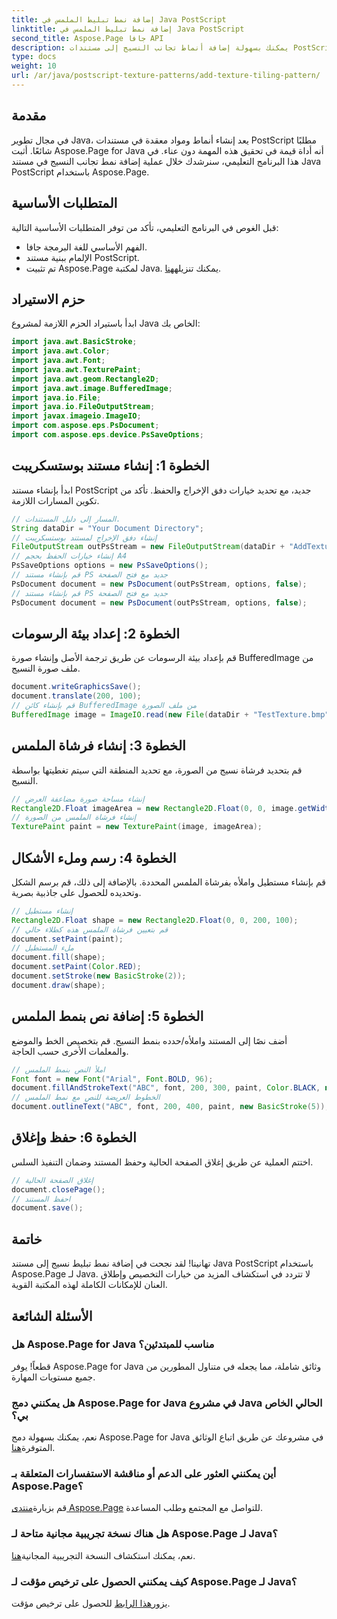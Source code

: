 ```yaml
---
title: إضافة نمط تبليط الملمس في Java PostScript
linktitle: إضافة نمط تبليط الملمس في Java PostScript
second_title: Aspose.Page جافا API
description: يمكنك بسهولة إضافة أنماط تجانب النسيج إلى مستندات PostScript باستخدام Aspose.Page لـ Java. استكشف دليل التكامل السلس الخاص بنا للتعرف على الإمكانيات الإبداعية.
type: docs
weight: 10
url: /ar/java/postscript-texture-patterns/add-texture-tiling-pattern/
---
```

## مقدمة
في مجال تطوير Java، يعد إنشاء أنماط ومواد معقدة في مستندات PostScript مطلبًا شائعًا. أثبت Aspose.Page for Java أنه أداة قيمة في تحقيق هذه المهمة دون عناء. في هذا البرنامج التعليمي، سنرشدك خلال عملية إضافة نمط تجانب النسيج في مستند Java PostScript باستخدام Aspose.Page.
## المتطلبات الأساسية
قبل الغوص في البرنامج التعليمي، تأكد من توفر المتطلبات الأساسية التالية:
- الفهم الأساسي للغة البرمجة جافا.
- الإلمام ببنية مستند PostScript.
-  تم تثبيت Aspose.Page لمكتبة Java. يمكنك تنزيله[هنا](https://releases.aspose.com/page/java/).
## حزم الاستيراد
ابدأ باستيراد الحزم اللازمة لمشروع Java الخاص بك:
```java
import java.awt.BasicStroke;
import java.awt.Color;
import java.awt.Font;
import java.awt.TexturePaint;
import java.awt.geom.Rectangle2D;
import java.awt.image.BufferedImage;
import java.io.File;
import java.io.FileOutputStream;
import javax.imageio.ImageIO;
import com.aspose.eps.PsDocument;
import com.aspose.eps.device.PsSaveOptions;
```
## الخطوة 1: إنشاء مستند بوستسكريبت
ابدأ بإنشاء مستند PostScript جديد، مع تحديد خيارات دفق الإخراج والحفظ. تأكد من تكوين المسارات اللازمة.
```java
// المسار إلى دليل المستندات.
String dataDir = "Your Document Directory";
// إنشاء دفق الإخراج لمستند بوستسكريبت
FileOutputStream outPsStream = new FileOutputStream(dataDir + "AddTextureTilingPattern_outPS.ps");
// إنشاء خيارات الحفظ بحجم A4
PsSaveOptions options = new PsSaveOptions();
// قم بإنشاء مستند PS جديد مع فتح الصفحة
PsDocument document = new PsDocument(outPsStream, options, false);
// قم بإنشاء مستند PS جديد مع فتح الصفحة
PsDocument document = new PsDocument(outPsStream, options, false);
```
## الخطوة 2: إعداد بيئة الرسومات
قم بإعداد بيئة الرسومات عن طريق ترجمة الأصل وإنشاء صورة BufferedImage من ملف صورة النسيج.
```java
document.writeGraphicsSave();
document.translate(200, 100);
// قم بإنشاء كائن BufferedImage من ملف الصورة
BufferedImage image = ImageIO.read(new File(dataDir + "TestTexture.bmp"));
```
## الخطوة 3: إنشاء فرشاة الملمس
قم بتحديد فرشاة نسيج من الصورة، مع تحديد المنطقة التي سيتم تغطيتها بواسطة النسيج.
```java
// إنشاء مساحة صورة مضاعفة العرض
Rectangle2D.Float imageArea = new Rectangle2D.Float(0, 0, image.getWidth() * 2, image.getHeight());
// إنشاء فرشاة الملمس من الصورة
TexturePaint paint = new TexturePaint(image, imageArea);
```
## الخطوة 4: رسم وملء الأشكال
قم بإنشاء مستطيل واملأه بفرشاة الملمس المحددة. بالإضافة إلى ذلك، قم برسم الشكل وتحديده للحصول على جاذبية بصرية.
```java
// إنشاء مستطيل
Rectangle2D.Float shape = new Rectangle2D.Float(0, 0, 200, 100);
// قم بتعيين فرشاة الملمس هذه كطلاء حالي
document.setPaint(paint);
// ملء المستطيل
document.fill(shape);
document.setPaint(Color.RED);
document.setStroke(new BasicStroke(2));
document.draw(shape);
```
## الخطوة 5: إضافة نص بنمط الملمس
أضف نصًا إلى المستند واملأه/حدده بنمط النسيج. قم بتخصيص الخط والموضع والمعلمات الأخرى حسب الحاجة.
```java
// املأ النص بنمط الملمس
Font font = new Font("Arial", Font.BOLD, 96);
document.fillAndStrokeText("ABC", font, 200, 300, paint, Color.BLACK, new BasicStroke(2));
// الخطوط العريضة للنص مع نمط الملمس
document.outlineText("ABC", font, 200, 400, paint, new BasicStroke(5));
```
## الخطوة 6: حفظ وإغلاق
اختتم العملية عن طريق إغلاق الصفحة الحالية وحفظ المستند وضمان التنفيذ السلس.
```java
// إغلاق الصفحة الحالية
document.closePage();
// احفظ المستند
document.save();
```
## خاتمة
تهانينا! لقد نجحت في إضافة نمط تبليط نسيج إلى مستند Java PostScript باستخدام Aspose.Page لـ Java. لا تتردد في استكشاف المزيد من خيارات التخصيص وإطلاق العنان للإمكانات الكاملة لهذه المكتبة القوية.

## الأسئلة الشائعة
### هل Aspose.Page for Java مناسب للمبتدئين؟
قطعاً! يوفر Aspose.Page for Java وثائق شاملة، مما يجعله في متناول المطورين من جميع مستويات المهارة.
### هل يمكنني دمج Aspose.Page for Java في مشروع Java الحالي الخاص بي؟
 نعم، يمكنك بسهولة دمج Aspose.Page for Java في مشروعك عن طريق اتباع الوثائق المتوفرة[هنا](https://reference.aspose.com/page/java/).
### أين يمكنني العثور على الدعم أو مناقشة الاستفسارات المتعلقة بـ Aspose.Page؟
 قم بزيارة[منتدى Aspose.Page](https://forum.aspose.com/c/page/39) للتواصل مع المجتمع وطلب المساعدة.
### هل هناك نسخة تجريبية مجانية متاحة لـ Aspose.Page لـ Java؟
 نعم، يمكنك استكشاف النسخة التجريبية المجانية[هنا](https://releases.aspose.com/).
### كيف يمكنني الحصول على ترخيص مؤقت لـ Aspose.Page لـ Java؟
 يزور[هذا الرابط](https://purchase.aspose.com/temporary-license/) للحصول على ترخيص مؤقت.